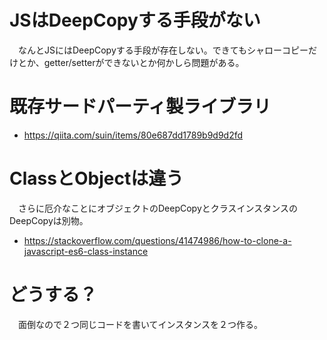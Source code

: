 # JSはDeepCopyする手段がない

　なんとJSにはDeepCopyする手段が存在しない。できてもシャローコピーだけとか、getter/setterができないとか何かしら問題がある。

# 既存サードパーティ製ライブラリ

* https://qiita.com/suin/items/80e687dd1789b9d9d2fd

# ClassとObjectは違う

　さらに厄介なことにオブジェクトのDeepCopyとクラスインスタンスのDeepCopyは別物。

* https://stackoverflow.com/questions/41474986/how-to-clone-a-javascript-es6-class-instance

# どうする？

　面倒なので２つ同じコードを書いてインスタンスを２つ作る。

